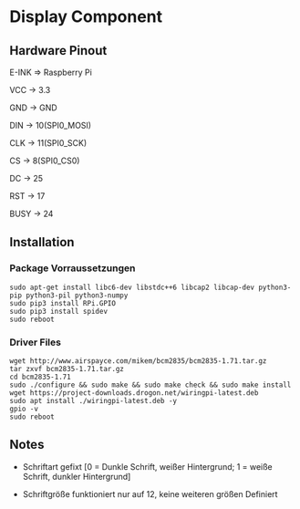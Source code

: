 # Display Component

## Hardware Pinout

E-INK        =>    Raspberry Pi

VCC    ->    3.3

GND    ->    GND

DIN    ->    10(SPI0_MOSI)

CLK    ->    11(SPI0_SCK)

CS     ->    8(SPI0_CS0)

DC     ->    25

RST    ->    17

BUSY   ->    24

## Installation

### Package Vorraussetzungen

```console
sudo apt-get install libc6-dev libstdc++6 libcap2 libcap-dev python3-pip python3-pil python3-numpy
sudo pip3 install RPi.GPIO
sudo pip3 install spidev
sudo reboot
```

### Driver Files

```console
wget http://www.airspayce.com/mikem/bcm2835/bcm2835-1.71.tar.gz
tar zxvf bcm2835-1.71.tar.gz
cd bcm2835-1.71
sudo ./configure && sudo make && sudo make check && sudo make install
wget https://project-downloads.drogon.net/wiringpi-latest.deb
sudo apt install ./wiringpi-latest.deb -y
gpio -v
sudo reboot
```

## Notes

* Schriftart gefixt [0 = Dunkle Schrift, weißer Hintergrund; 1 = weiße Schrift, dunkler Hintergrund]

* Schriftgröße funktioniert nur auf 12, keine weiteren größen Definiert
